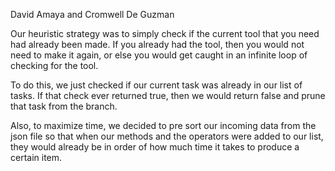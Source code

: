 David Amaya and Cromwell De Guzman

Our heuristic strategy was to simply check if the current tool that you need had already been made.
If you already had the tool, then you would not need to make it again, or else you would get caught
in an infinite loop of checking for the tool.

To do this, we just checked if our current task was already in our list of tasks. If that check ever
returned true, then we would return false and prune that task from the branch.

Also, to maximize time, we decided to pre sort our incoming data from the json file so that when our
methods and the operators were added to our list, they would already be in order of how much time it
takes to produce a certain item.